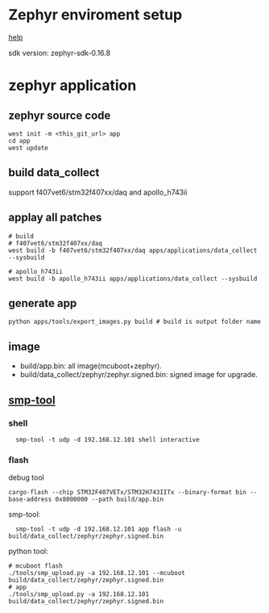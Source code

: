 # Zephyr enviroment setup
[help](https://docs.zephyrproject.org/latest/develop/getting_started/index.html)

sdk version: zephyr-sdk-0.16.8

# zephyr application

## zephyr source code

```shell
west init -m <this_git_url> app
cd app
west update
```

## build data_collect

support f407vet6/stm32f407xx/daq and apollo_h743ii

## applay all patches
```shell
# build
# f407vet6/stm32f407xx/daq
west build -b f407vet6/stm32f407xx/daq apps/applications/data_collect --sysbuild

# apollo_h743ii
west build -b apollo_h743ii apps/applications/data_collect --sysbuild
```

## generate app

```shell
python apps/tools/export_images.py build # build is output folder name
```

## image

* build/app.bin: all image(mcuboot+zephyr).
* build/data_collect/zephyr/zephyr.signed.bin: signed image for upgrade.


## [smp-tool](https://github.com/Gessler-GmbH/smp-rs/tree/main/smp-tool)

### shell
```shell
  smp-tool -t udp -d 192.168.12.101 shell interactive
```
### flash
debug tool
```shell
cargo-flash --chip STM32F407VETx/STM32H743IITx --binary-format bin --base-address 0x8000000 --path build/app.bin
```
smp-tool:
```shell
  smp-tool -t udp -d 192.168.12.101 app flash -u build/data_collect/zephyr/zephyr.signed.bin
```
python tool:
```shell
# mcuboot flash
./tools/smp_upload.py -a 192.168.12.101 --mcuboot build/data_collect/zephyr/zephyr.signed.bin
# app
./tools/smp_upload.py -a 192.168.12.101 build/data_collect/zephyr/zephyr.signed.bin
```


